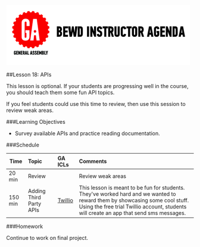 
![GeneralAssemb.ly](../assets/ICL_icons/instr_agenda.png)


##Lesson 18: APIs

This lesson is optional. If your students are progressing well in the course, you should teach them some fun API topics. 

If you feel students could use this time to review, then use this session to review weak areas.


###Learning Objectives


*	Survey available APIs and practice reading documentation.

###Schedule


| Time        | Topic| GA ICLs| Comments |
| ------------- |:-------------|:-------------------|:-------------------|
| 20 min | Review | | Review weak areas|
| 150 min | Adding Third Party APIs| [Twillio](instr_code_demo_notes.md)| This lesson is meant to be fun for students. They've worked hard and we wanted to reward them by showcasing some cool stuff. Using the free trial Twillio account, students will create an app that send sms messages.| 



###Homework

Continue to work on final project.



